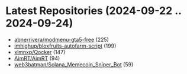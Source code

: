 # Latest Repositories (2024-09-22 .. 2024-09-24)

- [abnerrivera/modmenu-gta5-free](https://github.com/abnerrivera/modmenu-gta5-free) (225)
- [imhighup/bloxfruits-autofarm-script](https://github.com/imhighup/bloxfruits-autofarm-script) (199)
- [xlmnxp/Qocker](https://github.com/xlmnxp/Qocker) (147)
- [AimRT/AimRT](https://github.com/AimRT/AimRT) (94)
- [web3batman/Solana_Memecoin_Sniper_Bot](https://github.com/web3batman/Solana_Memecoin_Sniper_Bot) (59)
